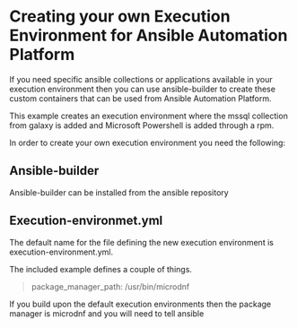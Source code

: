 # Creating your own Execution Environment for Ansible Automation Platform

If you need specific ansible collections or applications available in your execution environment then you can use ansible-builder to create these custom containers that can be used from Ansible Automation Platform.

This example creates an execution environment where the mssql collection from galaxy is added and Microsoft Powershell is added through a rpm.

In order to create your own execution environment you need the following:

## Ansible-builder
Ansible-builder can be installed from the ansible repository

## Execution-environmet.yml
The default name for the file defining the new execution environment is execution-environment.yml.

The included example defines a couple of things.

> package_manager_path: /usr/bin/microdnf

If you build upon the default execution environments then the package manager is microdnf and you will need to tell ansible
